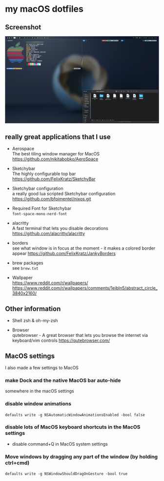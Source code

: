 # my macOS dotfiles

## Screenshot
<p align="center">
  <img src="rice.png" />
</p>

## really great applications that I use

- Aerospace  
The best tiling window manager for MacOS
https://github.com/nikitabobko/AeroSpace

- Sketchybar  
The highly configurable top bar
https://github.com/FelixKratz/SketchyBar

- Sketchybar configuration  
a really good lua scripted Sketchybar configuration
https://github.com/bfpimentel/nixos.git

- Required Font for Sketchybar  
`font-space-mono-nerd-font`

- alacritty   
A fast terminal that lets you disable decorations 
https://github.com/alacritty/alacritty

- borders  
see what window is in focus at the moment - it makes a colored border appear
https://github.com/FelixKratz/JankyBorders

- brew packages  
see `brew.txt`

- Wallpaper  
https://www.reddit.com/r/wallpapers/  
https://www.reddit.com/r/wallpapers/comments/1eibln5/abstract_circle_3840x2160/

## Other information

- Shell
zsh & oh-my-zsh

- Browser  
qutebrowser - A great browser that lets you browse the internet via keyboard/vim controls
https://qutebrowser.com/


## MacOS settings

I also made a few settings to MacOS  
### make Dock and the native MacOS bar auto-hide  
somewhere in the macOS settings

### disable window animations
`defaults write -g NSAutomaticWindowAnimationsEnabled -bool false`

### disable lots of MacOS keyboard shortcuts in the MacOS settings
- disable command+Q in MacOS system settings

### Move windows by dragging any part of the window (by holding ctrl+cmd)
`defaults write -g NSWindowShouldDragOnGesture -bool true`

